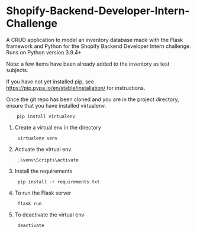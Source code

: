 # Shopify-Backend-Developer-Intern-Challenge
A CRUD application to model an inventory database made with the Flask framework and Python for the Shopify Backend Developer Intern challenge.
Runs on Python version 3.9.4+

Note: a few items have been already added to the inventory as test subjects. 

If you have not yet installed pip, see https://pip.pypa.io/en/stable/installation/ for instructions. 

Once the git repo has been cloned and you are in the project directory, ensure that you have installed virtualenv. 

        pip install virtualenv



1. Create a virtual env in the directory 

        virtualenv venv

2. Activate the virtual env 

        .\venv\Scripts\activate

3. Install the requirements 

        pip install -r requirements.txt 

4. To run the Flask server 

        flask run 


5. To deactivate the virtual env  

        deactivate
